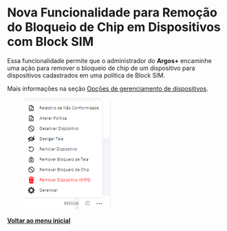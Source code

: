 # Nova Funcionalidade para Remoção do Bloqueio de Chip em Dispositivos com Block SIM

Essa funcionalidade permite que o administrador do **Argos+** encaminhe uma ação para remover o bloqueio de chip de um dispositivo para dispositivos cadastrados em uma política de Block SIM.

Mais informações na seção [Opções de gerenciamento de dispositivos](../../portal/dispositivos/lista-de-dispositivos/opcoes-de-gerenciamento-de-dispositivos.md).

<figure><img src="../../../.gitbook/assets/image (219).png" alt=""><figcaption></figcaption></figure>

[**Voltar ao menu inicial**](./)
